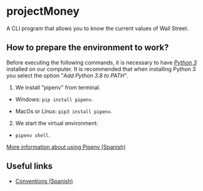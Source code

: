 # projectMoney

A CLI program that allows you to know the current values of Wall Street.

## How to prepare the environment to work?

Before executing the following commands, it is necessary to have [*Python 3*](https://www.python.org/downloads/) installed on our computer. It is recommended that when installing Python 3 you select the option "_Add Python 3.8 to PATH_".

1. We install "pipenv" from terminal.

+ Windows:
``` pip install pipenv ```.

+ MacOs or Linux:
``` pip3 install pipenv ```.

2. We start the virtual environment:
+  ``` pipenv shell ```.

[More information about using Pipenv (Spanish)](https://realpython.com/pipenv-guide/)


## Useful links
- [Conventions (Spanish)](https://elsolitario.org/post/guia-de-estilos-para-el-codigo-de-python)